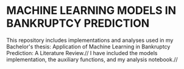 # MACHINE LEARNING MODELS IN BANKRUPTCY PREDICTION
This repository includes implementations and analyses used in my Bachelor's thesis: Application of Machine Learning in Bankruptcy Prediction: A Literature Review.//
I have included the models implementation, the auxiliary functions, and my analysis notebook.//
